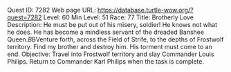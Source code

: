 Quest ID: 7282
Web page URL: https://database.turtle-wow.org/?quest=7282
Level: 60
Min Level: 51
Race: 77
Title: Brotherly Love
Description: He must be put out of his misery, soldier! He knows not what he does. He has become a mindless servant of the dreaded Banshee Queen.$B$BVenture forth, across the Field of Strife, to the depths of Frostwolf territory. Find my brother and destroy him. His torment must come to an end.
Objective: Travel into Frostwolf territory and slay Commander Louis Philips. Return to Commander Karl Philips when the task is complete.

